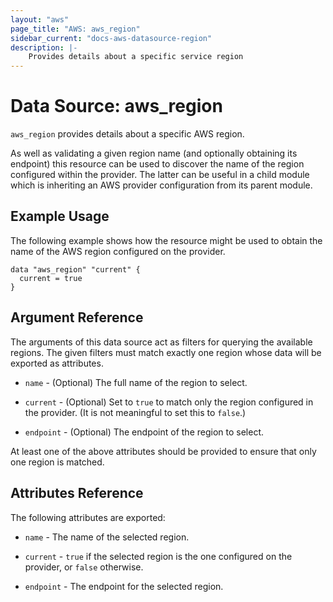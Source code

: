 ```yaml
---
layout: "aws"
page_title: "AWS: aws_region"
sidebar_current: "docs-aws-datasource-region"
description: |-
    Provides details about a specific service region
---
```


# Data Source: aws\_region

`aws_region` provides details about a specific AWS region.

As well as validating a given region name (and optionally obtaining its
endpoint) this resource can be used to discover the name of the region
configured within the provider. The latter can be useful in a child module
which is inheriting an AWS provider configuration from its parent module.

## Example Usage

The following example shows how the resource might be used to obtain
the name of the AWS region configured on the provider.

```hcl
data "aws_region" "current" {
  current = true
}
```

## Argument Reference

The arguments of this data source act as filters for querying the available
regions. The given filters must match exactly one region whose data will be
exported as attributes.

* `name` - (Optional) The full name of the region to select.

* `current` - (Optional) Set to `true` to match only the region configured
  in the provider. (It is not meaningful to set this to `false`.)

* `endpoint` - (Optional) The endpoint of the region to select.

At least one of the above attributes should be provided to ensure that only
one region is matched.

## Attributes Reference

The following attributes are exported:

* `name` - The name of the selected region.

* `current` - `true` if the selected region is the one configured on the
  provider, or `false` otherwise.

* `endpoint` - The endpoint for the selected region.
